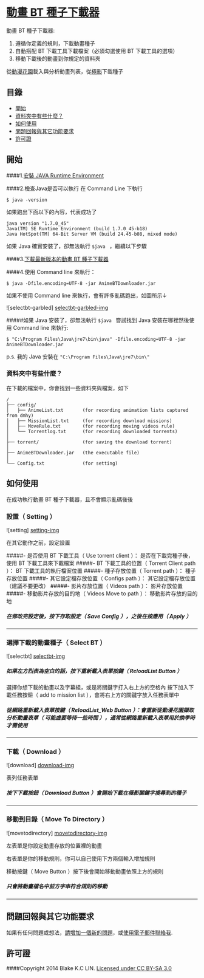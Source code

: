 # [動畫 BT 種子下載器](https://github.com/blake31113/AnimeBTDownloader)

動畫 BT 種子下載器: 

1. 遵循你定義的規則，下載動畫種子
2. 自動搭配 BT 下載工具下載檔案（必須勾選使用 BT 下載工具的選項）
3. 移動下載後的動畫到你規定的資料夾

從[動漫花園](http://share.dmhy.org/cms/page/name/programme.html)載入與分析動畫列表，從[極影](http://bt.ktxp.com/)下載種子

## 目錄
 - [開始](#%E9%96%8B%E5%A7%8B)
 - [資料夾中有些什麼？](#%E8%B3%87%E6%96%99%E5%A4%BE%E4%B8%AD%E6%9C%89%E4%BA%9B%E4%BB%80%E9%BA%BC)
 - [如何使用](#%E5%A6%82%E4%BD%95%E4%BD%BF%E7%94%A8)
 - [問題回報與其它功能要求](#%E5%95%8F%E9%A1%8C%E5%9B%9E%E5%A0%B1%E8%88%87%E5%85%B6%E5%AE%83%E5%8A%9F%E8%83%BD%E8%A6%81%E6%B1%82)
 - [許可證](#%E8%A8%B1%E5%8F%AF%E8%AD%89)
 

## 開始

####1.[安裝 JAVA Runtime Environment](http://java.com/zh_TW/download/)

####2.檢查Java是否可以執行
在 Command Line 下執行

    $ java -version
    
如果跑出下面以下的內容，代表成功了

    
```
java version "1.7.0_45"
Java(TM) SE Runtime Environment (build 1.7.0_45-b18)
Java HotSpot(TM) 64-Bit Server VM (build 24.45-b08, mixed mode)
```

如果 Java 確實安裝了，卻無法執行 `$java ` ，繼續以下步驟 

####3.[下載最新版本的動畫 BT 種子下載器](https://github.com/blake31113/AnimeBTDownloader/raw/master/AnimeBTDownloader_ver1.0.1.zip)

####4.使用 Command line 來執行：

    $ java -Dfile.encoding=UTF-8 -jar AnimeBTDownloader.jar

如果不使用 Command line 來執行，會有許多亂碼跑出，如圖所示↓

![selectbt-garbled] [selectbt-garbled-img]

#####如果 Java 安裝了，卻無法執行 `$java ` 嘗試找到 Java 安裝在哪裡然後使用 Command line 來執行:

    $ "C:\Program Files\Java\jre7\bin\java" -Dfile.encoding=UTF-8 -jar AnimeBTDownloader.jar

p.s. 我的 Java 安裝在 `"C:\Program Files\Java\jre7\bin\"`

### 資料夾中有些什麼？
在下載的檔案中，你會找到一些資料夾與檔案，如下

```
/
├── config/
│   ├── AnimeList.txt       (for recording animation lists captured from dmhy)
│   ├── MissionList.txt     (for recording download missions)
│   ├── MoveRule.txt        (for recording moving videos rule)
│   └── Torrentlog.txt      (for recording downloaded torrents)
│
├── torrent/                (for saving the download torrent)
│   
├── AnimeBTDownloader.jar   (the executable file)
│
└── Config.txt              (for setting)
```
## 如何使用
在成功執行動畫 BT 種子下載器，且不會顯示亂碼後後

### 設置（ Setting ）
![setting] [setting-img]

在其它動作之前，設定設置

#####- 是否使用 BT 下載工具（ Use torrent client ）：
是否在下載完種子後，使用 BT 下載工具來下載檔案
#####- BT 下載工具的位置（ Torrent Client path ）：
BT 下載工具的執行檔案位置
#####- 種子存放位置（ Torrent path ）：
種子存放位置
#####- 其它設定檔存放位置（ Configs path ）：
其它設定檔存放位置（建議不要更改）
#####- 影片存放位置（ Videos path ）：
影片存放位置
#####- 移動影片存放的目的地（ Videos Move to path ）：
移動影片存放的目的地
##### 在修改完設定後，按下存取設定（ Save Config ），之後在按應用（ Apply ）
---
### 選擇下載的動畫種子（ Select BT ）

![selectbt] [selectbt-img]

##### 如果左方烈表為空白的話，按下重新載入表單按鍵（ ReloadList Button ）

選擇你想下載的動畫以及字幕組，或是將關鍵字打入右上方的空格內
按下加入下載任務按鈕（ add to mission list ），會將右上方的關鍵字放入任務表單中


##### 從網路重新載入表單按鍵（ ReloadList_Web Button ）：會重新從動漫花園擷取分析動畫表單（ 可能虛要等待一些時間 ），通常從網路重新載入表單用於換季時才需使用
---
### 下載（ Download ）

![download] [download-img]

表列任務表單

##### 按下下載按鈕（ Download Button ）會開始下載在極影關鍵字搜尋到的種子

---
### 移動到目錄（ Move To Directory ）

![movetodirectory] [movetodirectory-img]

左表單是你設定動畫存放的位置裡的動畫

右表單是你的移動規則，你可以自己使用下方兩個輸入增加規則

移動按鍵（ Move Button ）按下後會開始移動動畫依照上方的規則

##### 只會將動畫檔名中前方字串符合規則的移動
---
## 問題回報與其它功能要求

如果有任何問題或想法，[請增加一個新的問題](https://github.com/blake31113/AnimeBTDownloader/issues/new)，或[使用電子郵件聯絡我](mailto:blake31113@gmail.com).

## 許可證
####Copyright 2014 Blake K.C LIN. [Licensed under CC BY-SA 3.0](http://creativecommons.org/licenses/by-sa/3.0/)

[selectbt-img]:https://raw.githubusercontent.com/blake31113/AnimeBTDownloader/master/snapshot/selectbt.PNG
[selectbt-garbled-img]:https://raw.githubusercontent.com/blake31113/AnimeBTDownloader/master/snapshot/selectbt_garbled.PNG
[download-img]:https://raw.githubusercontent.com/blake31113/AnimeBTDownloader/master/snapshot/download.PNG
[movetodirectory-img]:https://raw.githubusercontent.com/blake31113/AnimeBTDownloader/master/snapshot/movetodirectory.PNG
[setting-img]:https://raw.githubusercontent.com/blake31113/AnimeBTDownloader/master/snapshot/setting.PNG
